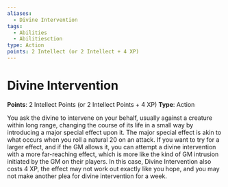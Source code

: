 ```yaml
---
aliases:
  - Divine Intervention
tags:
  - Abilities
  - Abilitiesction
type: Action
points: 2 Intellect (or 2 Intellect + 4 XP)
---
```


# Divine Intervention

**Points**: 2 Intellect Points (or 2 Intellect Points + 4 XP)
**Type**: Action

You ask the divine to intervene on your behalf, usually against a creature within long range, changing the course of its life in a small way by introducing a major special effect upon it. The major special effect is akin to what occurs when you roll a natural 20 on an attack. If you want to try for a larger effect, and if the GM allows it, you can attempt a divine intervention with a more far-reaching effect, which is more like the kind of GM intrusion initiated by the GM on their players. In this case, Divine Intervention also costs 4 XP, the effect may not work out exactly like you hope, and you may not make another plea for divine intervention for a week.
